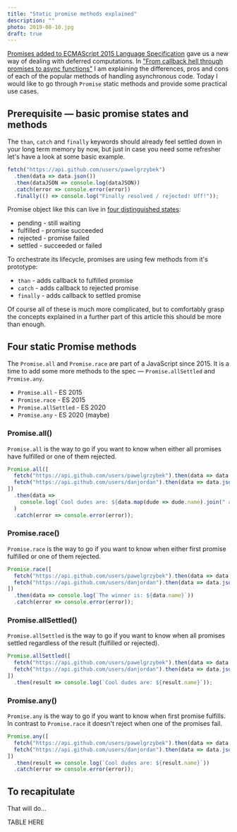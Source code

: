 ```yaml
---
title: "Static promise methods explained"
description: ""
photo: 2019-08-10.jpg
draft: true
---
```


[Promises added to ECMAScript 2015 Language Specification](https://www.ecma-international.org/ecma-262/6.0/#sec-promise-objects) gave us a new way of dealing with deferred computations. In ["From callback hell
through promises to
async functions"](https://pawelgrzybek.com/from-a-callback-hell-through-promises-to-async-functions/) I am explaining the differences, pros and cons of each of the popular methods of handling asynchronous code. Today I would like to go through `Promise` static methods and provide some practical use cases.

## Prerequisite — basic promise states and methods

The `than`, `catch` and `finally` keywords should already feel settled down in your long term memory by now, but just in case you need some refresher let's have a look at some basic example.

```js
fetch("https://api.github.com/users/pawelgrzybek")
  .then(data => data.json())
  .then(dataJSON => console.log(dataJSON))
  .catch(error => console.error(error))
  .finally(() => console.log("Finally resolved / rejected! Uff!"));
```

Promise object like this can live in [four distinguished states](https://www.ecma-international.org/ecma-262/6.0/#sec-promise-objects):

- pending - still waiting
- fulfilled - promise succeeded
- rejected - promise failed
- settled - succeeded or failed

To orchestrate its lifecycle, promises are using few methods from it's prototype:

- `than` - adds callback to fulfilled promise
- `catch` - adds callback to rejected promise
- `finally` - adds callback to settled promise

Of course all of these is much more complicated, but to comfortably grasp the concepts explained in a further part of this article this should be more than enough.

## Four static Promise methods

The `Promise.all` and `Promise.race` are part of a JavaScript since 2015. It is a time to add some more methods to the spec — `Promise.allSettled` and `Promise.any`.

- `Promise.all` - ES 2015
- `Promise.race` - ES 2015
- `Promise.allSettled` - ES 2020
- `Promise.any` - ES 2020 (maybe)

### Promise.all()

`Promise.all` is the way to go if you want to know when either all promises have fulfilled or one of them rejected.

```js
Promise.all([
  fetch("https://api.github.com/users/pawelgrzybek").then(data => data.json()),
  fetch("https://api.github.com/users/danjordan").then(data => data.json())
])
  .then(data =>
    console.log(`Cool dudes are: ${data.map(dude => dude.name).join(" and ")}`)
  )
  .catch(error => console.error(error));
```

### Promise.race()

`Promise.race` is the way to go if you want to know when either first promise fulfilled or one of them rejected.

```js
Promise.race([
  fetch("https://api.github.com/users/pawelgrzybek").then(data => data.json()),
  fetch("https://api.github.com/users/danjordan").then(data => data.json())
])
  .then(data => console.log(`The winner is: ${data.name}`))
  .catch(error => console.error(error));
```

### Promise.allSettled()

`Promise.allSettled` is the way to go if you want to know when all promises settled regardless of the result (fulfilled or rejected).

```js
Promise.allSettled([
  fetch("https://api.github.com/users/pawelgrzybek").then(data => data.json()),
  fetch("https://api.github.com/users/danjordan").then(data => data.json())
])
  .then(result => console.log(`Cool dudes are: ${result.name}`));
```

### Promise.any()

`Promise.any` is the way to go if you want to know when first promise fulfills. In contrast to `Promise.race` it doesn't reject when one of the promises fail.

```js
Promise.any([
  fetch("https://api.github.com/users/pawelgrzybek").then(data => data.json()),
  fetch("https://api.github.com/users/danjordan").then(data => data.json())
])
  .then(result => console.log(`Cool dudes are: ${result.name}`))
  .catch(error => console.error(error));
```

## To recapitulate

That will do…

TABLE HERE
